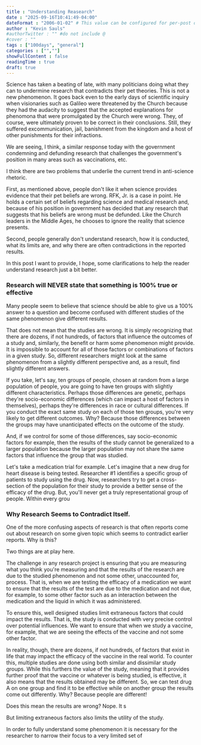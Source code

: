```yaml
---
title : "Understanding Reasearch"
date : "2025-09-16T10:41:49-04:00"
dateFormat : "2006-01-02" # This value can be configured for per-post date formatting
author : "Kevin Sauls"
#authorTwitter : "" #do not include @
#cover : ""
tags : ["100days", "general"]
categories : ["",""]
showFullContent : false
readingTime : true
draft: true
---
```

Science has taken a beating of late, with many politicians doing what they can to undermine research that contradicts their pet theories. This is not a new phenomenon. It goes back even to the early days of scientific inquiry when visionaries such as Galileo were threatened by the Church because they had the audacity to suggest that the accepted explanations for phenomona that were promulgated by the Church were wrong. They, of course, were ultimately proven to be correct in their conclusions. Still, they suffered excommunication, jail, banishment from the kingdom and a host of other punishments for their infractions.

We are seeing, I think, a similar response today with the government condemning and defunding research that challenges the government's position in many areas such as vaccinations, etc.

I think there are two problems that underlie the current trend in anti-science rhetoric.

First, as mentioned above, people don't like it when science provides evidence that their pet beliefs are wrong. RFK, Jr. is a case in point. He holds a certain set of beliefs regarding science and medical research and, because of his position in government has decided that any research that suggests that his beliefs are wrong must be defunded. Like the Church leaders in the Middle Ages, he chooses to ignore the reality that science presents.

Second, people generally don't understand research, how it is conducted, what its limits are, and why there are often contradictions in the reported results.  

In this post  I want to provide, I hope, some clarifications to help the reader understand research just a bit better.

### Research will NEVER state that something is 100% true or effective

Many people seem to believe that science should be able to give us a 100% answer to a question and become confused with different studies of the same phenomenon give different results.

That does not mean that the studies are wrong. It is simply recognizing that there are dozens, if not hundreds, of factors that influence the outcomes of a study and, similarly, the benefit or harm some phenomenon might provide. It is impossible to account for all of those factors or combinations of factors in a given study. So, different researchers might look at the same phenomenon from a slightly different perspective and, as a result, find slightly different answers.

If you take, let's say, ten groups of people, chosen at random from a large population of people, you are going to have ten groups with slightly different characteristics. Perhaps those differences are genetic, perhaps they're socio-economic differences (which can impact a host of factors in themselves), perhaps they're differences in race or cultural differences. If you conduct the exact same study on each of those ten groups, you're very likely to get different outcomes. Why? Because those differences between the groups may have unanticipated effects on the outcome of the study.

And, if we control for some of those differences, say socio-economic factors for example, then the results of the study cannot be generalized to a larger population because the larger population may not share the same factors that influence the group that was studied.



Let's take a medication trial for example. Let's imagine that a new drug for heart disease is being tested. Researcher #1 identifies a specific group of patients to study using the drug. Now, researchers try to get a cross-section of the population for their study to provide a better sense of the efficacy of the drug. But, you'll never get a truly representational group of people. Within every grou











### Why Research Seems to Contradict Itself.

One of the more confusing aspects of research is that often reports come out about research on some given topic which seems to contradict earlier reports. Why is this?

Two things are at play here. 

The challenge in any research project is ensuring that you are measuring what you think you're measuring and that the results of the research are due to the studied phenomenon and not some other, unaccounted for, process. That is, when we are testing the efficacy of a medication we want to ensure that the results of the test are due to the medication and not due, for example, to some other factor such as an interaction between the medication and the liquid in which it was administered.

To ensure this, well designed studies limit extraneous factors that could impact the results. That is, the study is conducted with very precise control over potential influences. We want to ensure that when we study a vaccine, for example, that we are seeing the effects of the vaccine and not some other factor.

In reality, though, there are dozens, if not hundreds, of factors that exist in life that may impact the efficacy of the vaccine in the real world. To counter this, multiple studies are done using both similar and dissimilar study groups. While this furthers the value of the study, meaning that it provides further proof that the vaccine or whatever is being studied, is effective, it also means that the results obtained may be different. So, we can test drug A on one group and find it to be effective while on another group the results come out differently. Why? Because people are different! 

Does this mean the results are wrong? Nope. It s



But limiting extraneous factors also limits the utility of the study. 


In order to fully understand some phenomenon it is necessary for the researcher to narrow their focus to a very limited set of 
